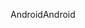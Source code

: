<span data-ttu-id="b1d17-101">Android</span><span class="sxs-lookup"><span data-stu-id="b1d17-101">Android</span></span>
